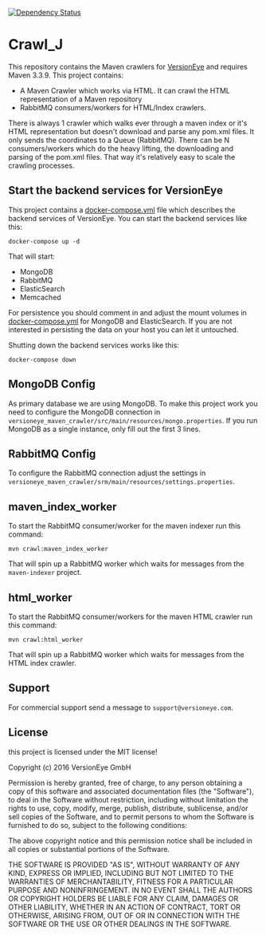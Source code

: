 [![Dependency Status](https://www.versioneye.com/user/projects/580a2d46ba9252000e2b6fd0/badge.svg?style=flat-square)](https://www.versioneye.com/user/projects/580a2d46ba9252000e2b6fd0)

# Crawl_J

This repository contains the Maven crawlers for [VersionEye](https://www.VersionEye.com)
and requires Maven 3.3.9. This project contains:

 - A Maven Crawler which works via HTML. It can crawl the HTML representation of a Maven repository
 - RabbitMQ consumers/workers for HTML/Index crawlers.

There is always 1 crawler which walks ever through a maven index or it's HTML representation
but doesn't download and parse any pom.xml files. It only sends the coordinates to a Queue (RabbitMQ).
There can be N consumers/workers which do the heavy lifting, the downloading and parsing of
the pom.xml files. That way it's relatively easy to scale the crawling processes.

## Start the backend services for VersionEye

This project contains a [docker-compose.yml](docker-compose.yml) file which describes the backend services
of VersionEye. You can start the backend services like this:

```
docker-compose up -d
```

That will start:

 - MongoDB
 - RabbitMQ
 - ElasticSearch
 - Memcached

For persistence you should comment in and adjust the mount volumes in [docker-compose.yml](docker-compose.yml)
for MongoDB and ElasticSearch. If you are not interested in persisting the data on your host you can
let it untouched.

Shutting down the backend services works like this:

```
docker-compose down
```

## MongoDB Config

As primary database we are using MongoDB. To make this project work you need to configure
the MongoDB connection in `versioneye_maven_crawler/src/main/resources/mongo.properties`.
If you run MongoDB as a single instance, only fill out the first 3 lines.

## RabbitMQ Config

To configure the RabbitMQ connection adjust the settings in
`versioneye_maven_crawler/srm/main/resources/settings.properties`.

## maven_index_worker

To start the RabbitMQ consumer/worker for the maven indexer run this command:

```
mvn crawl:maven_index_worker
```

That will spin up a RabbitMQ worker which waits for messages from the `maven-indexer`
project.

## html_worker

To start the RabbitMQ consumer/workers for the maven HTML crawler run this command:

```
mvn crawl:html_worker
```

That will spin up a RabbitMQ worker which waits for messages from the HTML index crawler.

## Support

For commercial support send a message to `support@versioneye.com`.

## License

this project is licensed under the MIT license!

Copyright (c) 2016 VersionEye GmbH

Permission is hereby granted, free of charge, to any person obtaining a copy of this software and associated documentation files (the "Software"), to deal in the Software without restriction, including without limitation the rights to use, copy, modify, merge, publish, distribute, sublicense, and/or sell copies of the Software, and to permit persons to whom the Software is furnished to do so, subject to the following conditions:

The above copyright notice and this permission notice shall be included in all copies or substantial portions of the Software.

THE SOFTWARE IS PROVIDED "AS IS", WITHOUT WARRANTY OF ANY KIND, EXPRESS OR IMPLIED, INCLUDING BUT NOT LIMITED TO THE WARRANTIES OF MERCHANTABILITY, FITNESS FOR A PARTICULAR PURPOSE AND NONINFRINGEMENT. IN NO EVENT SHALL THE AUTHORS OR COPYRIGHT HOLDERS BE LIABLE FOR ANY CLAIM, DAMAGES OR OTHER LIABILITY, WHETHER IN AN ACTION OF CONTRACT, TORT OR OTHERWISE, ARISING FROM, OUT OF OR IN CONNECTION WITH THE SOFTWARE OR THE USE OR OTHER DEALINGS IN THE SOFTWARE.
